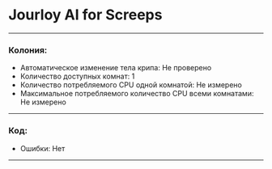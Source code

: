 # Jourloy AI for Screeps
***
### Колония:
* Автоматическое изменение тела крипа: Не проверено
* Количество доступных комнат: 1
* Количество потребляемого CPU одной комнатой: Не измерено
* Максимальное потребляемого количество CPU всеми комнатами: Не измерено
***
### Код:
* Ошибки: Нет
***
